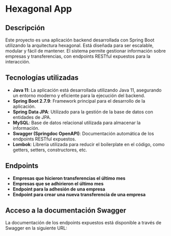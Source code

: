 # Hexagonal App

## Descripción
Este proyecto es una aplicación backend desarrollada con Spring Boot utilizando la arquitectura hexagonal. Está diseñada para ser escalable, modular y fácil de mantener. El sistema permite gestionar información sobre empresas y transferencias, con endpoints RESTful expuestos para la interacción.

## Tecnologías utilizadas

- **Java 11**: La aplicación está desarrollada utilizando Java 11, asegurando un entorno moderno y eficiente para la ejecución del backend.
- **Spring Boot 2.7.9**: Framework principal para el desarrollo de la aplicación.
- **Spring Data JPA**: Utilizado para la gestión de la base de datos con entidades de JPA.
- **MySQL**: Base de datos relacional utilizada para almacenar la información.
- **Swagger (Springdoc OpenAPI)**: Documentación automática de los endpoints RESTful expuestos.
- **Lombok**: Librería utilizada para reducir el boilerplate en el código, como getters, setters, constructores, etc.

## Endpoints

- **Empresas que hicieron transferencias el último mes**
- **Empresas que se adhirieron el último mes**
- **Endpoint para la adhesión de una empresa**
- **Endpoint para crear una nueva transferencia de una empresa**

## Acceso a la documentación Swagger

La documentación de los endpoints expuestos está disponible a través de Swagger en la siguiente URL:

